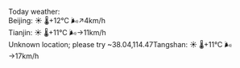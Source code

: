 Today weather:  
Beijing: ☀️   🌡️+12°C 🌬️↗4km/h  
Tianjin: ☀️   🌡️+11°C 🌬️→11km/h  
Unknown location; please try ~38.04,114.47Tangshan: ☀️   🌡️+11°C 🌬️→17km/h  
